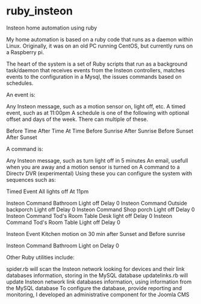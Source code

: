 ruby_insteon
============

Insteon home automation using ruby

My home automation is based on a ruby code that runs as a daemon within Linux.  Originally, it was on an old PC running CentOS, but currently runs on a Raspberry pi.

The heart of the system is a set of Ruby scripts that run as a background task/daemon that receives events from the Insteon controllers, matches events to the configuration in a Mysql, the issues commands based on schedules.

An event is:

Any Insteon message, such as a motion sensor on, light off, etc.
A timed event, such as at 11:00pm
A schedule is one of the following with optional offset and days of the week.  There can multiple of these.

Before Time
After Time
At Time
Before Sunrise
After Sunrise
Before Sunset
After Sunset

A command is:

Any Insteon message, such as turn light off in 5 minutes
An email, usefull when you are away and a motion sensor is turned on
A command to a Directv DVR (experimental)
 Using these you can configure the system with sequences such as:

Timed Event All lights off At 11pm

Insteon Command Bathroom Light off Delay 0
Insteon Command Outside backporch Light off Delay 0
Insteon Command Shop porch Light off Delay 0
Insteon Command Tod's Room Table Desk light off Delay 0
Insteon Command Tod's Room Table Light off Delay 0

Insteon Event Kitchen motion on 30 min after Sunset and Before sunrise 

Insteon Command Bathroom Light on Delay 0

Other Ruby utilities include:

spider.rb  will scan the Insteon network looking for devices and their link databases information, storing in the MySQL database
updatelinks.rb will update Insteon network link databases information, using information from the MySQL database
To configure the database, provide reporting and monitoring,  I developed an administrative component for the Joomla CMS
